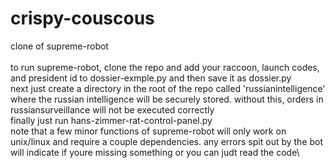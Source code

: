 # crispy-couscous
clone of supreme-robot\
\
to run supreme-robot, clone the repo and add your raccoon, launch codes, and president id to dossier-exmple.py and then save it as dossier.py\
next just create a directory in the root of the repo called 'russianintelligence' where the russian intelligence will be securely stored. without this, orders in russiansurveillance will not be executed correctly\
finally just run hans-zimmer-rat-control-panel.py\
note that a few minor functions of supreme-robot will only work on unix/linux and require a couple dependencies. any errors spit out by the bot will indicate if youre missing something or you can judt read the code\
